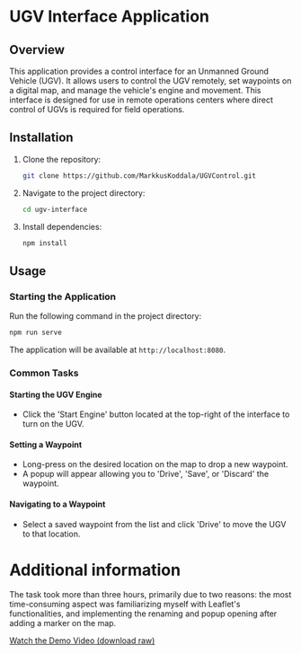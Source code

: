 
# UGV Interface Application

## Overview
This application provides a control interface for an Unmanned Ground Vehicle (UGV). It allows users to control the UGV remotely, set waypoints on a digital map, and manage the vehicle's engine and movement. This interface is designed for use in remote operations centers where direct control of UGVs is required for field operations.
## Installation
1. Clone the repository:
   ```bash
   git clone https://github.com/MarkkusKoddala/UGVControl.git
   ```
2. Navigate to the project directory:
   ```bash
   cd ugv-interface
   ```
3. Install dependencies:
   ```bash
   npm install
   ```

## Usage
### Starting the Application
Run the following command in the project directory:
```bash
npm run serve
```
The application will be available at `http://localhost:8080`.

### Common Tasks
#### Starting the UGV Engine
- Click the 'Start Engine' button located at the top-right of the interface to turn on the UGV.

#### Setting a Waypoint
- Long-press on the desired location on the map to drop a new waypoint.
- A popup will appear allowing you to 'Drive', 'Save', or 'Discard' the waypoint.

#### Navigating to a Waypoint
- Select a saved waypoint from the list and click 'Drive' to move the UGV to that location.

# Additional information
The task took more than three hours, primarily due to two reasons: the most time-consuming aspect was familiarizing myself with Leaflet's functionalities, and implementing the renaming and popup opening after adding a marker on the map.


[Watch the Demo Video (download raw)](/demovideo.mp4)
